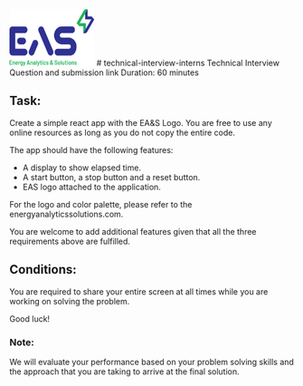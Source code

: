 <img src="eas_logo_final-02.png" width="150" height="100">
# technical-interview-interns
Technical Interview Question and submission link
Duration: 
60 minutes

## Task: 
Create a simple react app with the EA&S Logo. You are free to use any online resources as long as you do not copy the entire code.

The app should have the following features:

* A display to show elapsed time.
* A start button, a stop button and a reset button.
* EAS logo attached to the application.

For the logo and color palette, please refer to the energyanalyticssolutions.com.

You are welcome to add additional features given that all the three requirements above are fulfilled.


## Conditions:

You are required to share your entire screen at all times while you are working on solving the problem.

Good luck!




### Note:
We will evaluate your performance based on your problem solving skills and the approach that you are taking to arrive at the final solution.
